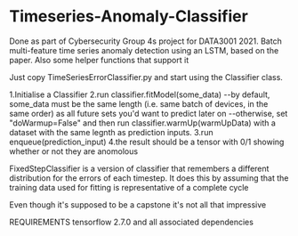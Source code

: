 # Timeseries-Anomaly-Classifier
Done as part of Cybersecurity Group 4s project for DATA3001 2021.
Batch multi-feature time series anomaly detection using an LSTM, based on the paper.
Also some helper functions that support it

Just copy TimeSeriesErrorClassifier.py and start using the Classifier class.

1.Initialise a Classifier
2.run classifier.fitModel(some_data)
--by default, some_data must be the same length (i.e. same batch of devices,
 in the same order) as all future sets you'd want to predict later on
--otherwise, set "doWarmup=False" and then run classifier.warmUp(warmUpData)
 with a dataset with the same legnth as prediction inputs.
3.run enqueue(prediction_input)
4.the result should be a tensor with 0/1 showing whether or not they
are anomolous

FixedStepClassifier is a version of classifier that remembers a different
distribution for the errors of each timestep. It does this by assuming that
the training data used for fitting is representative of a complete cycle

Even though it's supposed to be a capstone it's not all that impressive


REQUIREMENTS
tensorflow 2.7.0 and all associated dependencies
